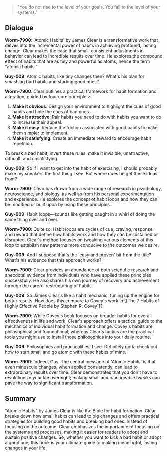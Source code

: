 >"You do not rise to the level of your goals. You fall to the level of your systems."

## Dialogue
**Worm-7900**: 'Atomic Habits' by James Clear is a transformative work that delves into the incremental power of habits in achieving profound, lasting change. Clear makes the case that small, consistent adjustments in behavior can lead to incredible results over time. He explores the compound effect of habits that are as tiny and powerful as atoms, hence the term "atomic habits."

**Guy-009**: Atomic habits, like tiny changes then? What's his plan for smashing bad habits and starting good ones?

**Worm-7900**: Clear outlines a practical framework for habit formation and alteration, guided by four core principles: 

1. **Make it obvious**: Design your environment to highlight the cues of good habits and hide the cues of bad ones.
2. **Make it attractive**: Pair habits you need to do with habits you want to do to increase their appeal.
3. **Make it easy**: Reduce the friction associated with good habits to make them simpler to implement.
4. **Make it satisfying**: Create an immediate reward to encourage habit repetition.

To break a bad habit, invert these rules: make it invisible, unattractive, difficult, and unsatisfying.

**Guy-009**: So if I want to get into the habit of exercising, I should probably make my sneakers the first thing I see. But where does he get these ideas from?

**Worm-7900**: Clear has drawn from a wide range of research in psychology, neuroscience, and biology, as well as from his personal experimentation and experience. He explores the concept of habit loops and how they can be modified or built upon by using these principles.

**Guy-009**: Habit loops—sounds like getting caught in a whirl of doing the same thing over and over.

**Worm-7900**: Quite so. Habit loops are cycles of cue, craving, response, and reward that define how habits work and how they can be sustained or disrupted. Clear's method focuses on tweaking various elements of this loop to establish new patterns more conducive to the outcomes we desire.

**Guy-009**: And I suppose that's the 'easy and proven' bit from the title? What's his evidence that this approach works?

**Worm-7900**: Clear provides an abundance of both scientific research and anecdotal evidence from individuals who have applied these principles successfully. He also shares his own journey of recovery and achievement through the careful restructuring of habits.

**Guy-009**: So James Clear's like a habit mechanic, tuning up the engine for better results. How does this compare to Covey's work in [[The 7 Habits of Highly Effective People by Stephen R. Covey]]?

**Worm-7900**: While Covey's book focuses on broader habits for overall effectiveness in life and work, Clear's approach offers a tactical guide to the mechanics of individual habit formation and change. Covey's habits are philosophical and foundational, whereas Clear's tactics are the practical tools you might use to install those philosophies into your daily routine.

**Guy-009**: Philosophies and practicalities, I see. Definitely gotta check out how to start small and go atomic with these habits of mine.

**Worm-7900**: Indeed, Guy. The central message of 'Atomic Habits' is that even minuscule changes, when applied consistently, can lead to extraordinary results over time. Clear demonstrates that you don't have to revolutionize your life overnight; making small and manageable tweaks can pave the way to significant transformation.

## Summary
"Atomic Habits" by James Clear is like the Bible for habit formation. Clear breaks down how small habits can lead to big changes and offers practical strategies for building good habits and breaking bad ones. Instead of focusing on the outcome, Clear emphasizes the importance of focusing on the systems and processes, making it easier for readers to adopt and sustain positive changes. So, whether you want to kick a bad habit or adopt a good one, this book is your ultimate guide to making meaningful, lasting changes in your life.